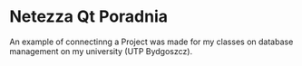 # Netezza Qt Poradnia
An example of connectinng a 
Project was made for my classes on database management on my university (UTP Bydgoszcz).
